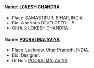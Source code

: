 #### Name: [LOKESH CHANDRA](https://github.com/lokesh525)
- Place: SAMASTIPUR, BIHAR, INDIA.
- Bio: A serious DEVELOPER.....!!
- GitHub: [LOKESH CHANDRA](https://github.com/lokesh525)

#### Name: [POORVI MALAVIYA](https://github.com/poorvi7)
- Place: Lucknow, Uttar Pradesh, INDIA.
- Bio: Designer.
- GitHub: [POORVI MALAVIYA](https://github.com/poorvi7)
